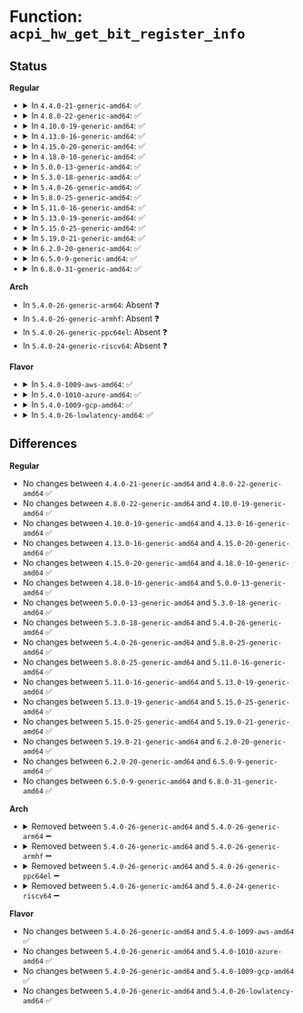 # Function: <code>acpi_hw_get_bit_register_info</code>

## Status
<b>Regular</b>
<ul>
<li>
<details>
<summary>In <code>4.4.0-21-generic-amd64</code>: ✅</summary>

```c
struct acpi_bit_register_info * acpi_hw_get_bit_register_info(u32 register_id)
```

```json
{
  "name": "acpi_hw_get_bit_register_info",
  "collision_type": "Unique Global",
  "inline_type": "No",
  "funcs": [
    {
      "addr": 18446744071583673522,
      "name": "acpi_hw_get_bit_register_info",
      "external": true,
      "loc": "drivers/acpi/acpica/hwregs.c:305",
      "file": "drivers/acpi/acpica/hwregs.c",
      "inline": "seen, unknown",
      "caller_inline": [],
      "caller_func": [
        "drivers/acpi/acpica/hwsleep.c:acpi_hw_legacy_sleep",
        "drivers/acpi/acpica/hwsleep.c:acpi_hw_legacy_sleep",
        "drivers/acpi/acpica/hwsleep.c:acpi_hw_legacy_wake_prep",
        "drivers/acpi/acpica/hwsleep.c:acpi_hw_legacy_wake_prep",
        "drivers/acpi/acpica/hwxface.c:acpi_read_bit_register",
        "drivers/acpi/acpica/hwxface.c:acpi_write_bit_register"
      ]
    }
  ],
  "symbols": [
    {
      "addr": 18446744071583673522,
      "name": "acpi_hw_get_bit_register_info",
      "section": ".text",
      "bind": "STB_GLOBAL",
      "size": 55
    }
  ]
}
```
</details>
</li>
<li>
<details>
<summary>In <code>4.8.0-22-generic-amd64</code>: ✅</summary>

```c
struct acpi_bit_register_info * acpi_hw_get_bit_register_info(u32 register_id)
```

```json
{
  "name": "acpi_hw_get_bit_register_info",
  "collision_type": "Unique Global",
  "inline_type": "No",
  "funcs": [
    {
      "addr": 18446744071583997196,
      "name": "acpi_hw_get_bit_register_info",
      "external": true,
      "loc": "drivers/acpi/acpica/hwregs.c:399",
      "file": "drivers/acpi/acpica/hwregs.c",
      "inline": "seen, unknown",
      "caller_inline": [],
      "caller_func": [
        "drivers/acpi/acpica/hwsleep.c:acpi_hw_legacy_wake_prep",
        "drivers/acpi/acpica/hwsleep.c:acpi_hw_legacy_wake_prep",
        "drivers/acpi/acpica/hwsleep.c:acpi_hw_legacy_sleep",
        "drivers/acpi/acpica/hwsleep.c:acpi_hw_legacy_sleep",
        "drivers/acpi/acpica/hwxface.c:acpi_write_bit_register",
        "drivers/acpi/acpica/hwxface.c:acpi_read_bit_register"
      ]
    }
  ],
  "symbols": [
    {
      "addr": 18446744071583997196,
      "name": "acpi_hw_get_bit_register_info",
      "section": ".text",
      "bind": "STB_GLOBAL",
      "size": 55
    }
  ]
}
```
</details>
</li>
<li>
<details>
<summary>In <code>4.10.0-19-generic-amd64</code>: ✅</summary>

```c
struct acpi_bit_register_info * acpi_hw_get_bit_register_info(u32 register_id)
```

```json
{
  "name": "acpi_hw_get_bit_register_info",
  "collision_type": "Unique Global",
  "inline_type": "No",
  "funcs": [
    {
      "addr": 18446744071584138644,
      "name": "acpi_hw_get_bit_register_info",
      "external": true,
      "loc": "drivers/acpi/acpica/hwregs.c:399",
      "file": "drivers/acpi/acpica/hwregs.c",
      "inline": "seen, unknown",
      "caller_inline": [],
      "caller_func": [
        "drivers/acpi/acpica/hwsleep.c:acpi_hw_legacy_wake_prep",
        "drivers/acpi/acpica/hwsleep.c:acpi_hw_legacy_wake_prep",
        "drivers/acpi/acpica/hwsleep.c:acpi_hw_legacy_sleep",
        "drivers/acpi/acpica/hwsleep.c:acpi_hw_legacy_sleep",
        "drivers/acpi/acpica/hwxface.c:acpi_write_bit_register",
        "drivers/acpi/acpica/hwxface.c:acpi_read_bit_register"
      ]
    }
  ],
  "symbols": [
    {
      "addr": 18446744071584138644,
      "name": "acpi_hw_get_bit_register_info",
      "section": ".text",
      "bind": "STB_GLOBAL",
      "size": 55
    }
  ]
}
```
</details>
</li>
<li>
<details>
<summary>In <code>4.13.0-16-generic-amd64</code>: ✅</summary>

```c
struct acpi_bit_register_info * acpi_hw_get_bit_register_info(u32 register_id)
```

```json
{
  "name": "acpi_hw_get_bit_register_info",
  "collision_type": "Unique Global",
  "inline_type": "No",
  "funcs": [
    {
      "addr": 18446744071584205930,
      "name": "acpi_hw_get_bit_register_info",
      "external": true,
      "loc": "drivers/acpi/acpica/hwregs.c:464",
      "file": "drivers/acpi/acpica/hwregs.c",
      "inline": "seen, unknown",
      "caller_inline": [],
      "caller_func": [
        "drivers/acpi/acpica/hwsleep.c:acpi_hw_legacy_wake_prep",
        "drivers/acpi/acpica/hwsleep.c:acpi_hw_legacy_wake_prep",
        "drivers/acpi/acpica/hwsleep.c:acpi_hw_legacy_sleep",
        "drivers/acpi/acpica/hwsleep.c:acpi_hw_legacy_sleep",
        "drivers/acpi/acpica/hwxface.c:acpi_write_bit_register",
        "drivers/acpi/acpica/hwxface.c:acpi_read_bit_register"
      ]
    }
  ],
  "symbols": [
    {
      "addr": 18446744071584205930,
      "name": "acpi_hw_get_bit_register_info",
      "section": ".text",
      "bind": "STB_GLOBAL",
      "size": 55
    }
  ]
}
```
</details>
</li>
<li>
<details>
<summary>In <code>4.15.0-20-generic-amd64</code>: ✅</summary>

```c
struct acpi_bit_register_info * acpi_hw_get_bit_register_info(u32 register_id)
```

```json
{
  "name": "acpi_hw_get_bit_register_info",
  "collision_type": "Unique Global",
  "inline_type": "No",
  "funcs": [
    {
      "addr": 18446744071584535444,
      "name": "acpi_hw_get_bit_register_info",
      "external": true,
      "loc": "drivers/acpi/acpica/hwregs.c:462",
      "file": "drivers/acpi/acpica/hwregs.c",
      "inline": "seen, unknown",
      "caller_inline": [],
      "caller_func": [
        "drivers/acpi/acpica/hwsleep.c:acpi_hw_legacy_wake_prep",
        "drivers/acpi/acpica/hwsleep.c:acpi_hw_legacy_wake_prep",
        "drivers/acpi/acpica/hwsleep.c:acpi_hw_legacy_sleep",
        "drivers/acpi/acpica/hwsleep.c:acpi_hw_legacy_sleep",
        "drivers/acpi/acpica/hwxface.c:acpi_write_bit_register",
        "drivers/acpi/acpica/hwxface.c:acpi_read_bit_register"
      ]
    }
  ],
  "symbols": [
    {
      "addr": 18446744071584535444,
      "name": "acpi_hw_get_bit_register_info",
      "section": ".text",
      "bind": "STB_GLOBAL",
      "size": 63
    }
  ]
}
```
</details>
</li>
<li>
<details>
<summary>In <code>4.18.0-10-generic-amd64</code>: ✅</summary>

```c
struct acpi_bit_register_info * acpi_hw_get_bit_register_info(u32 register_id)
```

```json
{
  "name": "acpi_hw_get_bit_register_info",
  "collision_type": "Unique Global",
  "inline_type": "No",
  "funcs": [
    {
      "addr": 18446744071584759772,
      "name": "acpi_hw_get_bit_register_info",
      "external": true,
      "loc": "drivers/acpi/acpica/hwregs.c:426",
      "file": "drivers/acpi/acpica/hwregs.c",
      "inline": "seen, unknown",
      "caller_inline": [],
      "caller_func": [
        "drivers/acpi/acpica/hwsleep.c:acpi_hw_legacy_wake_prep",
        "drivers/acpi/acpica/hwsleep.c:acpi_hw_legacy_wake_prep",
        "drivers/acpi/acpica/hwsleep.c:acpi_hw_legacy_sleep",
        "drivers/acpi/acpica/hwsleep.c:acpi_hw_legacy_sleep",
        "drivers/acpi/acpica/hwxface.c:acpi_write_bit_register",
        "drivers/acpi/acpica/hwxface.c:acpi_read_bit_register"
      ]
    }
  ],
  "symbols": [
    {
      "addr": 18446744071584759772,
      "name": "acpi_hw_get_bit_register_info",
      "section": ".text",
      "bind": "STB_GLOBAL",
      "size": 63
    }
  ]
}
```
</details>
</li>
<li>
<details>
<summary>In <code>5.0.0-13-generic-amd64</code>: ✅</summary>

```c
struct acpi_bit_register_info * acpi_hw_get_bit_register_info(u32 register_id)
```

```json
{
  "name": "acpi_hw_get_bit_register_info",
  "collision_type": "Unique Global",
  "inline_type": "No",
  "funcs": [
    {
      "addr": 18446744071584860532,
      "name": "acpi_hw_get_bit_register_info",
      "external": true,
      "loc": "drivers/acpi/acpica/hwregs.c:426",
      "file": "drivers/acpi/acpica/hwregs.c",
      "inline": "seen, unknown",
      "caller_inline": [],
      "caller_func": [
        "drivers/acpi/acpica/hwsleep.c:acpi_hw_legacy_wake_prep",
        "drivers/acpi/acpica/hwsleep.c:acpi_hw_legacy_wake_prep",
        "drivers/acpi/acpica/hwsleep.c:acpi_hw_legacy_sleep",
        "drivers/acpi/acpica/hwsleep.c:acpi_hw_legacy_sleep",
        "drivers/acpi/acpica/hwxface.c:acpi_write_bit_register",
        "drivers/acpi/acpica/hwxface.c:acpi_read_bit_register"
      ]
    }
  ],
  "symbols": [
    {
      "addr": 18446744071584860532,
      "name": "acpi_hw_get_bit_register_info",
      "section": ".text",
      "bind": "STB_GLOBAL",
      "size": 63
    }
  ]
}
```
</details>
</li>
<li>
<details>
<summary>In <code>5.3.0-18-generic-amd64</code>: ✅</summary>

```c
struct acpi_bit_register_info * acpi_hw_get_bit_register_info(u32 register_id)
```

```json
{
  "name": "acpi_hw_get_bit_register_info",
  "collision_type": "Unique Global",
  "inline_type": "No",
  "funcs": [
    {
      "addr": 18446744071585064292,
      "name": "acpi_hw_get_bit_register_info",
      "external": true,
      "loc": "drivers/acpi/acpica/hwregs.c:426",
      "file": "drivers/acpi/acpica/hwregs.c",
      "inline": "seen, unknown",
      "caller_inline": [],
      "caller_func": [
        "drivers/acpi/acpica/hwsleep.c:acpi_hw_legacy_wake_prep",
        "drivers/acpi/acpica/hwsleep.c:acpi_hw_legacy_wake_prep",
        "drivers/acpi/acpica/hwsleep.c:acpi_hw_legacy_sleep",
        "drivers/acpi/acpica/hwsleep.c:acpi_hw_legacy_sleep",
        "drivers/acpi/acpica/hwxface.c:acpi_write_bit_register",
        "drivers/acpi/acpica/hwxface.c:acpi_read_bit_register"
      ]
    }
  ],
  "symbols": [
    {
      "addr": 18446744071585064292,
      "name": "acpi_hw_get_bit_register_info",
      "section": ".text",
      "bind": "STB_GLOBAL",
      "size": 68
    }
  ]
}
```
</details>
</li>
<li>
<details>
<summary>In <code>5.4.0-26-generic-amd64</code>: ✅</summary>

```c
struct acpi_bit_register_info * acpi_hw_get_bit_register_info(u32 register_id)
```

```json
{
  "name": "acpi_hw_get_bit_register_info",
  "collision_type": "Unique Global",
  "inline_type": "No",
  "funcs": [
    {
      "addr": 18446744071585200626,
      "name": "acpi_hw_get_bit_register_info",
      "external": true,
      "loc": "drivers/acpi/acpica/hwregs.c:426",
      "file": "drivers/acpi/acpica/hwregs.c",
      "inline": "seen, unknown",
      "caller_inline": [],
      "caller_func": [
        "drivers/acpi/acpica/hwsleep.c:acpi_hw_legacy_wake_prep",
        "drivers/acpi/acpica/hwsleep.c:acpi_hw_legacy_wake_prep",
        "drivers/acpi/acpica/hwsleep.c:acpi_hw_legacy_sleep",
        "drivers/acpi/acpica/hwsleep.c:acpi_hw_legacy_sleep",
        "drivers/acpi/acpica/hwxface.c:acpi_write_bit_register",
        "drivers/acpi/acpica/hwxface.c:acpi_read_bit_register"
      ]
    }
  ],
  "symbols": [
    {
      "addr": 18446744071585200626,
      "name": "acpi_hw_get_bit_register_info",
      "section": ".text",
      "bind": "STB_GLOBAL",
      "size": 68
    }
  ]
}
```
</details>
</li>
<li>
<details>
<summary>In <code>5.8.0-25-generic-amd64</code>: ✅</summary>

```c
struct acpi_bit_register_info * acpi_hw_get_bit_register_info(u32 register_id)
```

```json
{
  "name": "acpi_hw_get_bit_register_info",
  "collision_type": "Unique Global",
  "inline_type": "No",
  "funcs": [
    {
      "addr": 18446744071585906144,
      "name": "acpi_hw_get_bit_register_info",
      "external": true,
      "loc": "drivers/acpi/acpica/hwregs.c:426",
      "file": "drivers/acpi/acpica/hwregs.c",
      "inline": "seen, unknown",
      "caller_inline": [],
      "caller_func": [
        "drivers/acpi/acpica/hwsleep.c:acpi_hw_legacy_wake_prep",
        "drivers/acpi/acpica/hwsleep.c:acpi_hw_legacy_wake_prep",
        "drivers/acpi/acpica/hwsleep.c:acpi_hw_legacy_sleep",
        "drivers/acpi/acpica/hwsleep.c:acpi_hw_legacy_sleep",
        "drivers/acpi/acpica/hwxface.c:acpi_write_bit_register",
        "drivers/acpi/acpica/hwxface.c:acpi_read_bit_register"
      ]
    }
  ],
  "symbols": [
    {
      "addr": 18446744071585906144,
      "name": "acpi_hw_get_bit_register_info",
      "section": ".text",
      "bind": "STB_GLOBAL",
      "size": 68
    }
  ]
}
```
</details>
</li>
<li>
<details>
<summary>In <code>5.11.0-16-generic-amd64</code>: ✅</summary>

```c
struct acpi_bit_register_info * acpi_hw_get_bit_register_info(u32 register_id)
```

```json
{
  "name": "acpi_hw_get_bit_register_info",
  "collision_type": "Unique Global",
  "inline_type": "No",
  "funcs": [
    {
      "addr": 18446744071586027758,
      "name": "acpi_hw_get_bit_register_info",
      "external": true,
      "loc": "drivers/acpi/acpica/hwregs.c:426",
      "file": "drivers/acpi/acpica/hwregs.c",
      "inline": "seen, unknown",
      "caller_inline": [],
      "caller_func": [
        "drivers/acpi/acpica/hwsleep.c:acpi_hw_legacy_wake_prep",
        "drivers/acpi/acpica/hwsleep.c:acpi_hw_legacy_wake_prep",
        "drivers/acpi/acpica/hwsleep.c:acpi_hw_legacy_sleep",
        "drivers/acpi/acpica/hwsleep.c:acpi_hw_legacy_sleep",
        "drivers/acpi/acpica/hwxface.c:acpi_write_bit_register",
        "drivers/acpi/acpica/hwxface.c:acpi_read_bit_register"
      ]
    }
  ],
  "symbols": [
    {
      "addr": 18446744071586027758,
      "name": "acpi_hw_get_bit_register_info",
      "section": ".text",
      "bind": "STB_GLOBAL",
      "size": 68
    }
  ]
}
```
</details>
</li>
<li>
<details>
<summary>In <code>5.13.0-19-generic-amd64</code>: ✅</summary>

```c
struct acpi_bit_register_info * acpi_hw_get_bit_register_info(u32 register_id)
```

```json
{
  "name": "acpi_hw_get_bit_register_info",
  "collision_type": "Unique Global",
  "inline_type": "No",
  "funcs": [
    {
      "addr": 18446744071585904772,
      "name": "acpi_hw_get_bit_register_info",
      "external": true,
      "loc": "drivers/acpi/acpica/hwregs.c:426",
      "file": "drivers/acpi/acpica/hwregs.c",
      "inline": "seen, unknown",
      "caller_inline": [],
      "caller_func": [
        "drivers/acpi/acpica/hwsleep.c:acpi_hw_legacy_wake_prep",
        "drivers/acpi/acpica/hwsleep.c:acpi_hw_legacy_wake_prep",
        "drivers/acpi/acpica/hwsleep.c:acpi_hw_legacy_sleep",
        "drivers/acpi/acpica/hwsleep.c:acpi_hw_legacy_sleep",
        "drivers/acpi/acpica/hwxface.c:acpi_write_bit_register",
        "drivers/acpi/acpica/hwxface.c:acpi_read_bit_register"
      ]
    }
  ],
  "symbols": [
    {
      "addr": 18446744071585904772,
      "name": "acpi_hw_get_bit_register_info",
      "section": ".text",
      "bind": "STB_GLOBAL",
      "size": 68
    }
  ]
}
```
</details>
</li>
<li>
<details>
<summary>In <code>5.15.0-25-generic-amd64</code>: ✅</summary>

```c
struct acpi_bit_register_info * acpi_hw_get_bit_register_info(u32 register_id)
```

```json
{
  "name": "acpi_hw_get_bit_register_info",
  "collision_type": "Unique Global",
  "inline_type": "No",
  "funcs": [
    {
      "addr": 18446744071586392528,
      "name": "acpi_hw_get_bit_register_info",
      "external": true,
      "loc": "drivers/acpi/acpica/hwregs.c:426",
      "file": "drivers/acpi/acpica/hwregs.c",
      "inline": "seen, unknown",
      "caller_inline": [],
      "caller_func": [
        "drivers/acpi/acpica/hwsleep.c:acpi_hw_legacy_wake_prep",
        "drivers/acpi/acpica/hwsleep.c:acpi_hw_legacy_wake_prep",
        "drivers/acpi/acpica/hwsleep.c:acpi_hw_legacy_sleep",
        "drivers/acpi/acpica/hwsleep.c:acpi_hw_legacy_sleep",
        "drivers/acpi/acpica/hwxface.c:acpi_write_bit_register",
        "drivers/acpi/acpica/hwxface.c:acpi_read_bit_register"
      ]
    }
  ],
  "symbols": [
    {
      "addr": 18446744071586392528,
      "name": "acpi_hw_get_bit_register_info",
      "section": ".text",
      "bind": "STB_GLOBAL",
      "size": 94
    }
  ]
}
```
</details>
</li>
<li>
<details>
<summary>In <code>5.19.0-21-generic-amd64</code>: ✅</summary>

```c
struct acpi_bit_register_info * acpi_hw_get_bit_register_info(u32 register_id)
```

```json
{
  "name": "acpi_hw_get_bit_register_info",
  "collision_type": "Unique Global",
  "inline_type": "No",
  "funcs": [
    {
      "addr": 18446744071587641403,
      "name": "acpi_hw_get_bit_register_info",
      "external": true,
      "loc": "drivers/acpi/acpica/hwregs.c:426",
      "file": "drivers/acpi/acpica/hwregs.c",
      "inline": "seen, unknown",
      "caller_inline": [],
      "caller_func": [
        "drivers/acpi/acpica/hwsleep.c:acpi_hw_legacy_wake_prep",
        "drivers/acpi/acpica/hwsleep.c:acpi_hw_legacy_wake_prep",
        "drivers/acpi/acpica/hwsleep.c:acpi_hw_legacy_sleep",
        "drivers/acpi/acpica/hwsleep.c:acpi_hw_legacy_sleep",
        "drivers/acpi/acpica/hwxface.c:acpi_write_bit_register",
        "drivers/acpi/acpica/hwxface.c:acpi_read_bit_register"
      ]
    }
  ],
  "symbols": [
    {
      "addr": 18446744071587641403,
      "name": "acpi_hw_get_bit_register_info",
      "section": ".text",
      "bind": "STB_GLOBAL",
      "size": 102
    }
  ]
}
```
</details>
</li>
<li>
<details>
<summary>In <code>6.2.0-20-generic-amd64</code>: ✅</summary>

```c
struct acpi_bit_register_info * acpi_hw_get_bit_register_info(u32 register_id)
```

```json
{
  "name": "acpi_hw_get_bit_register_info",
  "collision_type": "Unique Global",
  "inline_type": "No",
  "funcs": [
    {
      "addr": 18446744071588942928,
      "name": "acpi_hw_get_bit_register_info",
      "external": true,
      "loc": "drivers/acpi/acpica/hwregs.c:426",
      "file": "drivers/acpi/acpica/hwregs.c",
      "inline": "seen, unknown",
      "caller_inline": [],
      "caller_func": [
        "drivers/acpi/acpica/hwsleep.c:acpi_hw_legacy_wake_prep",
        "drivers/acpi/acpica/hwsleep.c:acpi_hw_legacy_wake_prep",
        "drivers/acpi/acpica/hwsleep.c:acpi_hw_legacy_sleep",
        "drivers/acpi/acpica/hwsleep.c:acpi_hw_legacy_sleep",
        "drivers/acpi/acpica/hwxface.c:acpi_write_bit_register",
        "drivers/acpi/acpica/hwxface.c:acpi_read_bit_register"
      ]
    }
  ],
  "symbols": [
    {
      "addr": 18446744071588942928,
      "name": "acpi_hw_get_bit_register_info",
      "section": ".text",
      "bind": "STB_GLOBAL",
      "size": 104
    }
  ]
}
```
</details>
</li>
<li>
<details>
<summary>In <code>6.5.0-9-generic-amd64</code>: ✅</summary>

```c
struct acpi_bit_register_info * acpi_hw_get_bit_register_info(u32 register_id)
```

```json
{
  "name": "acpi_hw_get_bit_register_info",
  "collision_type": "Unique Global",
  "inline_type": "No",
  "funcs": [
    {
      "addr": 18446744071589232944,
      "name": "acpi_hw_get_bit_register_info",
      "external": true,
      "loc": "drivers/acpi/acpica/hwregs.c:426",
      "file": "drivers/acpi/acpica/hwregs.c",
      "inline": "seen, unknown",
      "caller_inline": [],
      "caller_func": [
        "drivers/acpi/acpica/hwsleep.c:acpi_hw_legacy_wake_prep",
        "drivers/acpi/acpica/hwsleep.c:acpi_hw_legacy_wake_prep",
        "drivers/acpi/acpica/hwsleep.c:acpi_hw_legacy_sleep",
        "drivers/acpi/acpica/hwsleep.c:acpi_hw_legacy_sleep",
        "drivers/acpi/acpica/hwxface.c:acpi_write_bit_register",
        "drivers/acpi/acpica/hwxface.c:acpi_read_bit_register"
      ]
    }
  ],
  "symbols": [
    {
      "addr": 18446744071589232944,
      "name": "acpi_hw_get_bit_register_info",
      "section": ".text",
      "bind": "STB_GLOBAL",
      "size": 104
    }
  ]
}
```
</details>
</li>
<li>
<details>
<summary>In <code>6.8.0-31-generic-amd64</code>: ✅</summary>

```c
struct acpi_bit_register_info * acpi_hw_get_bit_register_info(u32 register_id)
```

```json
{
  "name": "acpi_hw_get_bit_register_info",
  "collision_type": "Unique Global",
  "inline_type": "No",
  "funcs": [
    {
      "addr": 18446744071589539456,
      "name": "acpi_hw_get_bit_register_info",
      "external": true,
      "loc": "drivers/acpi/acpica/hwregs.c:426",
      "file": "drivers/acpi/acpica/hwregs.c",
      "inline": "seen, unknown",
      "caller_inline": [],
      "caller_func": [
        "drivers/acpi/acpica/hwsleep.c:acpi_hw_legacy_wake_prep",
        "drivers/acpi/acpica/hwsleep.c:acpi_hw_legacy_wake_prep",
        "drivers/acpi/acpica/hwsleep.c:acpi_hw_legacy_sleep",
        "drivers/acpi/acpica/hwsleep.c:acpi_hw_legacy_sleep",
        "drivers/acpi/acpica/hwxface.c:acpi_write_bit_register",
        "drivers/acpi/acpica/hwxface.c:acpi_read_bit_register"
      ]
    }
  ],
  "symbols": [
    {
      "addr": 18446744071589539456,
      "name": "acpi_hw_get_bit_register_info",
      "section": ".text",
      "bind": "STB_GLOBAL",
      "size": 104
    }
  ]
}
```
</details>
</li>
</ul>
<b>Arch</b>
<ul>
<li>
In <code>5.4.0-26-generic-arm64</code>: Absent ❓
</li>
<li>
In <code>5.4.0-26-generic-armhf</code>: Absent ❓
</li>
<li>
In <code>5.4.0-26-generic-ppc64el</code>: Absent ❓
</li>
<li>
In <code>5.4.0-24-generic-riscv64</code>: Absent ❓
</li>
</ul>
<b>Flavor</b>
<ul>
<li>
<details>
<summary>In <code>5.4.0-1009-aws-amd64</code>: ✅</summary>

```c
struct acpi_bit_register_info * acpi_hw_get_bit_register_info(u32 register_id)
```

```json
{
  "name": "acpi_hw_get_bit_register_info",
  "collision_type": "Unique Global",
  "inline_type": "No",
  "funcs": [
    {
      "addr": 18446744071585074944,
      "name": "acpi_hw_get_bit_register_info",
      "external": true,
      "loc": "drivers/acpi/acpica/hwregs.c:426",
      "file": "drivers/acpi/acpica/hwregs.c",
      "inline": "seen, unknown",
      "caller_inline": [],
      "caller_func": [
        "drivers/acpi/acpica/hwsleep.c:acpi_hw_legacy_wake_prep",
        "drivers/acpi/acpica/hwsleep.c:acpi_hw_legacy_wake_prep",
        "drivers/acpi/acpica/hwsleep.c:acpi_hw_legacy_sleep",
        "drivers/acpi/acpica/hwsleep.c:acpi_hw_legacy_sleep",
        "drivers/acpi/acpica/hwxface.c:acpi_write_bit_register",
        "drivers/acpi/acpica/hwxface.c:acpi_read_bit_register"
      ]
    }
  ],
  "symbols": [
    {
      "addr": 18446744071585074944,
      "name": "acpi_hw_get_bit_register_info",
      "section": ".text",
      "bind": "STB_GLOBAL",
      "size": 53
    }
  ]
}
```
</details>
</li>
<li>
<details>
<summary>In <code>5.4.0-1010-azure-amd64</code>: ✅</summary>

```c
struct acpi_bit_register_info * acpi_hw_get_bit_register_info(u32 register_id)
```

```json
{
  "name": "acpi_hw_get_bit_register_info",
  "collision_type": "Unique Global",
  "inline_type": "No",
  "funcs": [
    {
      "addr": 18446744071584990418,
      "name": "acpi_hw_get_bit_register_info",
      "external": true,
      "loc": "drivers/acpi/acpica/hwregs.c:426",
      "file": "drivers/acpi/acpica/hwregs.c",
      "inline": "seen, unknown",
      "caller_inline": [],
      "caller_func": [
        "drivers/acpi/acpica/hwsleep.c:acpi_hw_legacy_wake_prep",
        "drivers/acpi/acpica/hwsleep.c:acpi_hw_legacy_wake_prep",
        "drivers/acpi/acpica/hwsleep.c:acpi_hw_legacy_sleep",
        "drivers/acpi/acpica/hwsleep.c:acpi_hw_legacy_sleep",
        "drivers/acpi/acpica/hwxface.c:acpi_write_bit_register",
        "drivers/acpi/acpica/hwxface.c:acpi_read_bit_register"
      ]
    }
  ],
  "symbols": [
    {
      "addr": 18446744071584990418,
      "name": "acpi_hw_get_bit_register_info",
      "section": ".text",
      "bind": "STB_GLOBAL",
      "size": 53
    }
  ]
}
```
</details>
</li>
<li>
<details>
<summary>In <code>5.4.0-1009-gcp-amd64</code>: ✅</summary>

```c
struct acpi_bit_register_info * acpi_hw_get_bit_register_info(u32 register_id)
```

```json
{
  "name": "acpi_hw_get_bit_register_info",
  "collision_type": "Unique Global",
  "inline_type": "No",
  "funcs": [
    {
      "addr": 18446744071585152210,
      "name": "acpi_hw_get_bit_register_info",
      "external": true,
      "loc": "drivers/acpi/acpica/hwregs.c:426",
      "file": "drivers/acpi/acpica/hwregs.c",
      "inline": "seen, unknown",
      "caller_inline": [],
      "caller_func": [
        "drivers/acpi/acpica/hwsleep.c:acpi_hw_legacy_wake_prep",
        "drivers/acpi/acpica/hwsleep.c:acpi_hw_legacy_wake_prep",
        "drivers/acpi/acpica/hwsleep.c:acpi_hw_legacy_sleep",
        "drivers/acpi/acpica/hwsleep.c:acpi_hw_legacy_sleep",
        "drivers/acpi/acpica/hwxface.c:acpi_write_bit_register",
        "drivers/acpi/acpica/hwxface.c:acpi_read_bit_register"
      ]
    }
  ],
  "symbols": [
    {
      "addr": 18446744071585152210,
      "name": "acpi_hw_get_bit_register_info",
      "section": ".text",
      "bind": "STB_GLOBAL",
      "size": 68
    }
  ]
}
```
</details>
</li>
<li>
<details>
<summary>In <code>5.4.0-26-lowlatency-amd64</code>: ✅</summary>

```c
struct acpi_bit_register_info * acpi_hw_get_bit_register_info(u32 register_id)
```

```json
{
  "name": "acpi_hw_get_bit_register_info",
  "collision_type": "Unique Global",
  "inline_type": "No",
  "funcs": [
    {
      "addr": 18446744071585258370,
      "name": "acpi_hw_get_bit_register_info",
      "external": true,
      "loc": "drivers/acpi/acpica/hwregs.c:426",
      "file": "drivers/acpi/acpica/hwregs.c",
      "inline": "seen, unknown",
      "caller_inline": [],
      "caller_func": [
        "drivers/acpi/acpica/hwsleep.c:acpi_hw_legacy_wake_prep",
        "drivers/acpi/acpica/hwsleep.c:acpi_hw_legacy_wake_prep",
        "drivers/acpi/acpica/hwsleep.c:acpi_hw_legacy_sleep",
        "drivers/acpi/acpica/hwsleep.c:acpi_hw_legacy_sleep",
        "drivers/acpi/acpica/hwxface.c:acpi_write_bit_register",
        "drivers/acpi/acpica/hwxface.c:acpi_read_bit_register"
      ]
    }
  ],
  "symbols": [
    {
      "addr": 18446744071585258370,
      "name": "acpi_hw_get_bit_register_info",
      "section": ".text",
      "bind": "STB_GLOBAL",
      "size": 68
    }
  ]
}
```
</details>
</li>
</ul>

## Differences
<b>Regular</b>
<ul>
<li>
No changes between <code>4.4.0-21-generic-amd64</code> and <code>4.8.0-22-generic-amd64</code> ✅
</li>
<li>
No changes between <code>4.8.0-22-generic-amd64</code> and <code>4.10.0-19-generic-amd64</code> ✅
</li>
<li>
No changes between <code>4.10.0-19-generic-amd64</code> and <code>4.13.0-16-generic-amd64</code> ✅
</li>
<li>
No changes between <code>4.13.0-16-generic-amd64</code> and <code>4.15.0-20-generic-amd64</code> ✅
</li>
<li>
No changes between <code>4.15.0-20-generic-amd64</code> and <code>4.18.0-10-generic-amd64</code> ✅
</li>
<li>
No changes between <code>4.18.0-10-generic-amd64</code> and <code>5.0.0-13-generic-amd64</code> ✅
</li>
<li>
No changes between <code>5.0.0-13-generic-amd64</code> and <code>5.3.0-18-generic-amd64</code> ✅
</li>
<li>
No changes between <code>5.3.0-18-generic-amd64</code> and <code>5.4.0-26-generic-amd64</code> ✅
</li>
<li>
No changes between <code>5.4.0-26-generic-amd64</code> and <code>5.8.0-25-generic-amd64</code> ✅
</li>
<li>
No changes between <code>5.8.0-25-generic-amd64</code> and <code>5.11.0-16-generic-amd64</code> ✅
</li>
<li>
No changes between <code>5.11.0-16-generic-amd64</code> and <code>5.13.0-19-generic-amd64</code> ✅
</li>
<li>
No changes between <code>5.13.0-19-generic-amd64</code> and <code>5.15.0-25-generic-amd64</code> ✅
</li>
<li>
No changes between <code>5.15.0-25-generic-amd64</code> and <code>5.19.0-21-generic-amd64</code> ✅
</li>
<li>
No changes between <code>5.19.0-21-generic-amd64</code> and <code>6.2.0-20-generic-amd64</code> ✅
</li>
<li>
No changes between <code>6.2.0-20-generic-amd64</code> and <code>6.5.0-9-generic-amd64</code> ✅
</li>
<li>
No changes between <code>6.5.0-9-generic-amd64</code> and <code>6.8.0-31-generic-amd64</code> ✅
</li>
</ul>
<b>Arch</b>
<ul>
<li>
<details>
<summary>Removed between <code>5.4.0-26-generic-amd64</code> and <code>5.4.0-26-generic-arm64</code> ➖</summary>

```c
struct acpi_bit_register_info * acpi_hw_get_bit_register_info(u32 register_id)
```
</details>
</li>
<li>
<details>
<summary>Removed between <code>5.4.0-26-generic-amd64</code> and <code>5.4.0-26-generic-armhf</code> ➖</summary>

```c
struct acpi_bit_register_info * acpi_hw_get_bit_register_info(u32 register_id)
```
</details>
</li>
<li>
<details>
<summary>Removed between <code>5.4.0-26-generic-amd64</code> and <code>5.4.0-26-generic-ppc64el</code> ➖</summary>

```c
struct acpi_bit_register_info * acpi_hw_get_bit_register_info(u32 register_id)
```
</details>
</li>
<li>
<details>
<summary>Removed between <code>5.4.0-26-generic-amd64</code> and <code>5.4.0-24-generic-riscv64</code> ➖</summary>

```c
struct acpi_bit_register_info * acpi_hw_get_bit_register_info(u32 register_id)
```
</details>
</li>
</ul>
<b>Flavor</b>
<ul>
<li>
No changes between <code>5.4.0-26-generic-amd64</code> and <code>5.4.0-1009-aws-amd64</code> ✅
</li>
<li>
No changes between <code>5.4.0-26-generic-amd64</code> and <code>5.4.0-1010-azure-amd64</code> ✅
</li>
<li>
No changes between <code>5.4.0-26-generic-amd64</code> and <code>5.4.0-1009-gcp-amd64</code> ✅
</li>
<li>
No changes between <code>5.4.0-26-generic-amd64</code> and <code>5.4.0-26-lowlatency-amd64</code> ✅
</li>
</ul>
